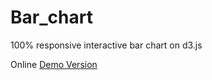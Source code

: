 # Bar_chart

100% responsive interactive bar chart on d3.js

Online <a href="https://tsogiaidze.ge/d3/bar_chart/" target="_blank">Demo Version</a>

